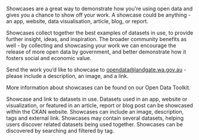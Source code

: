 Showcases are a great way to demonstrate how you're using open data and gives you a chance to show off your work. A showcase could be anything - an app, website, data visualisation, article, blog, or report.

Showcases collect together the best examples of datasets in use, to provide further insight, ideas, and inspiration. The broader community benefits as well - by collecting and showcasing your work we can encourage the release of more open data by government, and better demonstrate how it fosters social and economic value.

Send the work you’d like to showcase to opendata@landgate.wa.gov.au - please include a description, an image, and a link.

More information about showcases can be found on our Open Data Toolkit.


Showcase and link to datasets in use. Datasets used in an app, website or visualization, or featured in an article, report or blog post can be showcased within the CKAN website. Showcases can include an image, description, tags and external link. Showcases may contain several datasets, helping users discover related datasets being used together. Showcases can be discovered by searching and filtered by tag.
